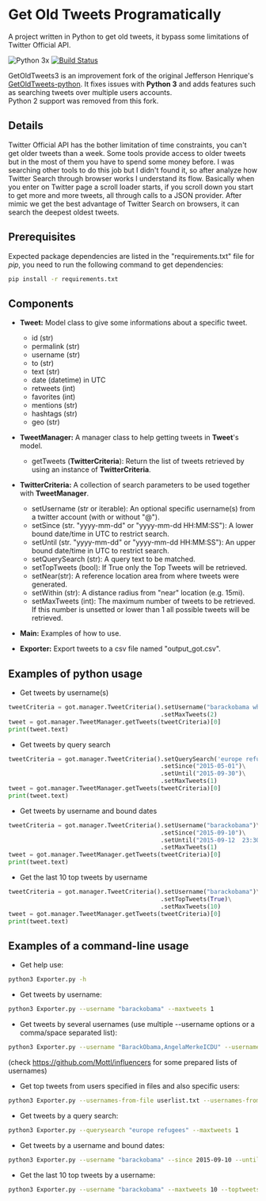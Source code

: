 # Get Old Tweets Programatically
A project written in Python to get old tweets, it bypass some limitations of Twitter Official API.

![Python 3x](https://img.shields.io/badge/python-3.x-blue.svg)
[![Build Status](https://travis-ci.org/Mottl/GetOldTweets3.svg?branch=master)](https://travis-ci.org/Mottl/GetOldTweets-python3)

GetOldTweets3 is an improvement fork of the original Jefferson Henrique's [GetOldTweets-python](https://github.com/Jefferson-Henrique/GetOldTweets-python). It fixes issues with **Python 3** and adds features such as searching tweets over multiple users accounts.  
Python 2 support was removed from this fork.

## Details
Twitter Official API has the bother limitation of time constraints, you can't get older tweets than a week. Some tools provide access to older tweets but in the most of them you have to spend some money before.
I was searching other tools to do this job but I didn't found it, so after analyze how Twitter Search through browser works I understand its flow. Basically when you enter on Twitter page a scroll loader starts, if you scroll down you start to get more and more tweets, all through calls to a JSON provider. After mimic we get the best advantage of Twitter Search on browsers, it can search the deepest oldest tweets.

## Prerequisites
Expected package dependencies are listed in the "requirements.txt" file for _pip_, you need to run the following command to get dependencies:
```sh
pip install -r requirements.txt
```

## Components
- **Tweet:** Model class to give some informations about a specific tweet.
  - id (str)
  - permalink (str)
  - username (str)
  - to (str)
  - text (str)
  - date (datetime) in UTC
  - retweets (int)
  - favorites (int)
  - mentions (str)
  - hashtags (str)
  - geo (str)

- **TweetManager:** A manager class to help getting tweets in **Tweet**'s model.
  - getTweets (**TwitterCriteria**): Return the list of tweets retrieved by using an instance of **TwitterCriteria**. 

- **TwitterCriteria:** A collection of search parameters to be used together with **TweetManager**.
  - setUsername (str or iterable): An optional specific username(s) from a twitter account (with or without "@").
  - setSince (str. "yyyy-mm-dd" or "yyyy-mm-dd HH:MM:SS"): A lower bound date/time in UTC to restrict search.
  - setUntil (str. "yyyy-mm-dd" or "yyyy-mm-dd HH:MM:SS"): An upper bound date/time in UTC to restrict search.
  - setQuerySearch (str): A query text to be matched.
  - setTopTweets (bool): If True only the Top Tweets will be retrieved.
  - setNear(str): A reference location area from where tweets were generated.
  - setWithin (str): A distance radius from "near" location (e.g. 15mi).
  - setMaxTweets (int): The maximum number of tweets to be retrieved. If this number is unsetted or lower than 1 all possible tweets will be retrieved.
  
- **Main:** Examples of how to use.

- **Exporter:** Export tweets to a csv file named "output_got.csv".

## Examples of python usage
- Get tweets by username(s)
``` python
tweetCriteria = got.manager.TweetCriteria().setUsername("barackobama whitehouse")\
                                           .setMaxTweets(2)
tweet = got.manager.TweetManager.getTweets(tweetCriteria)[0]
print(tweet.text)
```

- Get tweets by query search
``` python
tweetCriteria = got.manager.TweetCriteria().setQuerySearch('europe refugees')\
                                           .setSince("2015-05-01")\
                                           .setUntil("2015-09-30")\
                                           .setMaxTweets(1)
tweet = got.manager.TweetManager.getTweets(tweetCriteria)[0]
print(tweet.text)
```

- Get tweets by username and bound dates
``` python
tweetCriteria = got.manager.TweetCriteria().setUsername("barackobama")\
                                           .setSince("2015-09-10")\
                                           .setUntil("2015-09-12  23:30:15")\
                                           .setMaxTweets(1)
tweet = got.manager.TweetManager.getTweets(tweetCriteria)[0]
print(tweet.text)
```

- Get the last 10 top tweets by username
``` python
tweetCriteria = got.manager.TweetCriteria().setUsername("barackobama")\
                                           .setTopTweets(True)\
                                           .setMaxTweets(10)
tweet = got.manager.TweetManager.getTweets(tweetCriteria)[0]
print(tweet.text)
```

## Examples of a command-line usage
- Get help use:
``` bash
python3 Exporter.py -h
``` 

- Get tweets by username:
``` bash
python3 Exporter.py --username "barackobama" --maxtweets 1
```

- Get tweets by several usernames (use multiple --username options or a comma/space separated list):
``` bash
python3 Exporter.py --username "BarackObama,AngelaMerkeICDU" --username "WhiteHouse"  --maxtweets 1
```
(check https://github.com/Mottl/influencers for some prepared lists of usernames)

- Get top tweets from users specified in files and also specific users:
``` bash
python3 Exporter.py --usernames-from-file userlist.txt --usernames-from-file additinal_list.txt --username "barackobama,whitehouse" --toptweets
```

- Get tweets by a query search:
``` bash
python3 Exporter.py --querysearch "europe refugees" --maxtweets 1
```

- Get tweets by a username and bound dates:
``` bash
python3 Exporter.py --username "barackobama" --since 2015-09-10 --until "2015-09-12 23:30:15" --maxtweets 1
```

- Get the last 10 top tweets by a username:
``` bash
python3 Exporter.py --username "barackobama" --maxtweets 10 --toptweets
```

